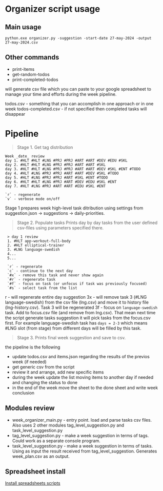 
# Organizer script usage

## Main usage

```
python.exe organizer.py -suggestion -start-date 27-may-2024 -output 27-may-2024.csv
```

## Other commands
- print-items
- get-random-todos
- print-completed-todos

will generate csv file which you can paste to your google spreadsheet to manage your time and efforts during the week pipeline. 


todos.csv - something that you can accomplish in one approach or in one week
todos-completed.csv - if not specified then completed tasks will disappear


# Pipeline

> Stage 1. Get tag distribution

```
Week _date_ review
day 1. #HLT #HLT #LNG #PRJ #PRJ #ART #ART #DEV #EDU #SKL
day 2. #HLT #HLT #LNG #PRJ #PRJ #ART #ART #SKL
day 3. #HLT #HLT #LNG #PRJ #PRJ #ART #ART #DEV #SKL #ENT #TODO
day 4. #HLT #LNG #PRJ #PRJ #ART #ART #DEV #SKL #TODO
day 5. #HLT #LNG #PRJ #PRJ #ART #SKL #ENT #TODO
day 6. #HLT #HLT #LNG #PRJ #ART #DEV #EDU #SKL #ENT
day 7. #HLT #LNG #PRJ #ART #ART #EDU #SKL #ENT

`r` - regenerate
`v` - verbose mode on/off

```
Stage 1 prepares week high-level task ditribution using settings from suggestion.json -> suggestions -> daily-priorities.



> Stage 2. Populate tasks
Prints day by day tasks from the user defined csv-files using parameters specified there.

```
 > day 1 review
 1. #HLT app-workout-full-body
 2. #HLT elliptical-trainer
 3. #LNG language-swedish
 4...
 5...
 
 `r` - regenerate
 `c` - continue to the next day
 `#x` - remove this task and never show again
 `#r` - regenerate task 
 `#f` - focus on task (or unfocus if task was previously focused)
 `#s` - select task from the list
```
r - will regenerate entire day suggestion 
3x - will remove task 3 (#LNG language-swedish) from the csv file (lng.csv) and move it to history file (lng-history.csv). Task 3 will be regenerated
3f - focus on `language-swedish` task. Add to focus.csv file (and remove from lng.csv). That mean next time the script generate tasks suggestion it will pick tasks from the focus.csv first. For example language-swedish task has `days = 2-3` which means #LNG slot (from stage)  from different days will be filled by this task. 

> Stage 3. 
Prints final week suggestion and save to csv.




the pipeline is the following
- update todos.csv and items.json regarding the results of the previos week (if needed)
- get generic csv from the script
- review it and arrange, add new specific items
- during the week update the list moving items to another day if needed and changing the status to done
- in the end of the week move the sheet to the done sheet and write week conclusion




## Modules review

- week_organizer_main.py - entry point. load and parse tasks csv files. Also uses 2 other modules tag_level_suggestion.py and task_level_suggestion.py
- tag_level_suggestion.py - make a week suggestion in terms of tags. Could work as a separate console program.
- task_level_suggestion.py - make a week suggestion in terms of tasks. Using as input the result received from tag_level_suggestion. Generates week_plan.csv as an output.

## Spreadsheet install
[Install spreadsheets scripts](add-script-to-sheets.md)